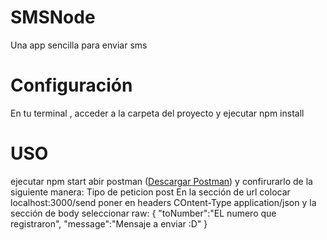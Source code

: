 # SMSNode
Una app sencilla para enviar sms
# Configuración
En tu terminal , acceder a la carpeta del proyecto y ejecutar 
npm install
 # USO
 ejecutar npm start
 abir postman
 (<a href="https://www.getpostman.com/">Descargar Postman</a>)
 y confirurarlo de la siguiente manera:
Tipo de peticion post
En la sección de url colocar localhost:3000/send
poner en headers COntent-Type application/json
y la sección de body seleccionar raw:
{
	"toNumber":"EL numero que registraron",
	"message":"Mensaje a enviar :D"
}

